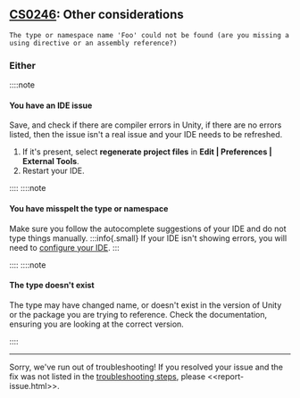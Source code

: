 ## [CS0246](https://docs.microsoft.com/en-us/dotnet/csharp/language-reference/compiler-messages/cs0246): Other considerations

```
The type or namespace name 'Foo' could not be found (are you missing a using directive or an assembly reference?)
```

### Either
::::note
#### You have an IDE issue
Save, and check if there are compiler errors in Unity, if there are no errors listed, then the issue isn't a real issue and your IDE needs to be refreshed.
1. If it's present, select **regenerate project files** in **Edit | Preferences | External Tools**.
1. Restart your IDE.

::::
::::note
#### You have misspelt the type or namespace
Make sure you follow the autocomplete suggestions of your IDE and do not type things manually.
:::info{.small}
If your IDE isn't showing errors, you will need to [configure your IDE](../Programming/IDE%20Configuration.md).
:::

::::
::::note
#### The type doesn't exist
The type may have changed name, or doesn't exist in the version of Unity or the package you are trying to reference.
Check the documentation, ensuring you are looking at the correct version.

::::

---
Sorry, we've run out of troubleshooting!
If you resolved your issue and the fix was not listed in the [troubleshooting steps](CS0246.md), please <<report-issue.html>>.
